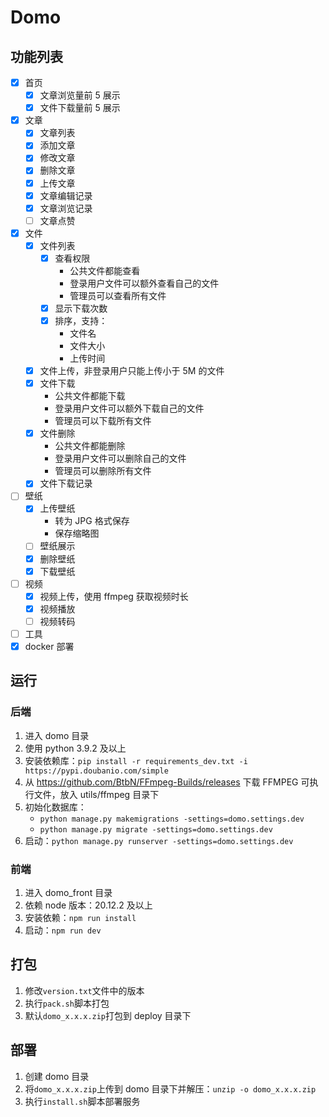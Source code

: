 # Domo

## 功能列表

- [x] 首页
  - [x] 文章浏览量前 5 展示
  - [x] 文件下载量前 5 展示
- [x] 文章
  - [x] 文章列表
  - [x] 添加文章
  - [x] 修改文章
  - [x] 删除文章
  - [x] 上传文章
  - [x] 文章编辑记录
  - [x] 文章浏览记录
  - [ ] 文章点赞
- [x] 文件
  - [x] 文件列表
    - [x] 查看权限
      - 公共文件都能查看
      - 登录用户文件可以额外查看自己的文件
      - 管理员可以查看所有文件
    - [x] 显示下载次数
    - [x] 排序，支持：
      - 文件名
      - 文件大小
      - 上传时间
  - [x] 文件上传，非登录用户只能上传小于 5M 的文件
  - [x] 文件下载
    - 公共文件都能下载
    - 登录用户文件可以额外下载自己的文件
    - 管理员可以下载所有文件
  - [x] 文件删除
    - 公共文件都能删除
    - 登录用户文件可以删除自己的文件
    - 管理员可以删除所有文件
  - [x] 文件下载记录
- [ ] 壁纸
  - [x] 上传壁纸
    - 转为 JPG 格式保存
    - 保存缩略图
  - [ ] 壁纸展示
  - [x] 删除壁纸
  - [x] 下载壁纸
- [ ] 视频
  - [x] 视频上传，使用 ffmpeg 获取视频时长
  - [x] 视频播放
  - [ ] 视频转码
- [ ] 工具
- [x] docker 部署

## 运行

### 后端

1. 进入 domo 目录
2. 使用 python 3.9.2 及以上
3. 安装依赖库：`pip install -r requirements_dev.txt -i https://pypi.doubanio.com/simple`
4. 从 <https://github.com/BtbN/FFmpeg-Builds/releases> 下载 FFMPEG 可执行文件，放入 utils/ffmpeg 目录下
5. 初始化数据库：
   - `python manage.py makemigrations -settings=domo.settings.dev`
   - `python manage.py migrate -settings=domo.settings.dev`
6. 启动：`python manage.py runserver -settings=domo.settings.dev`

### 前端

1. 进入 domo_front 目录
2. 依赖 node 版本：20.12.2 及以上
3. 安装依赖：`npm run install`
4. 启动：`npm run dev`

## 打包

1. 修改`version.txt`文件中的版本
2. 执行`pack.sh`脚本打包
3. 默认`domo_x.x.x.zip`打包到 deploy 目录下

## 部署

1. 创建 domo 目录
2. 将`domo_x.x.x.zip`上传到 domo 目录下并解压：`unzip -o domo_x.x.x.zip`
3. 执行`install.sh`脚本部署服务
